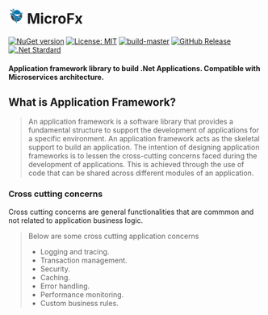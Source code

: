 # <img src="https://github.com/NinjaRocks/MicroFx/blob/master/ninja-icon-16.png" alt="ninja" style="width:30px;"/> MicroFx
[![NuGet version](https://badge.fury.io/nu/MicroFx.svg)](https://badge.fury.io/nu/MicroFx) [![License: MIT](https://img.shields.io/badge/License-MIT-yellow.svg)](https://github.com/NinjaRocks/MicroFx/blob/master/License.md) [![build-master](https://github.com/NinjaRocks/MicroFx/actions/workflows/master.yml/badge.svg)](https://github.com/NinjaRocks/MicroFx/actions/workflows/master.yml) [![GitHub Release](https://img.shields.io/github/v/release/ninjarocks/MicroFx?logo=github&sort=semver)](https://github.com/ninjarocks/MicroFx/releases/latest) [![.Net Stardard](https://img.shields.io/badge/.Net%20Standard-2.1-blue)](https://dotnet.microsoft.com/en-us/download/dotnet/2.1)

#### Application framework library to build .Net Applications. Compatible with Microservices architecture.

## What is Application Framework?
> An application framework is a software library that provides a fundamental structure to support the development of applications for a specific environment. An application framework acts as the skeletal support to build an application. The intention of designing application frameworks is to lessen the cross-cutting concerns faced during the development of applications. This is achieved through the use of code that can be shared across different modules of an application.

### Cross cutting concerns
Cross cutting concerns are general functionalities that are commmon and not related to application business logic. 
> Below are some cross cutting application concerns
> * Logging and tracing.
> * Transaction management.
> * Security.
> * Caching.
> * Error handling.
> * Performance monitoring.
> * Custom business rules.
